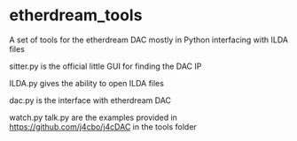 etherdream_tools
================

A set of tools for the etherdream DAC mostly in Python interfacing with ILDA files

sitter.py is the official little GUI for finding the DAC IP

ILDA.py gives the ability to open ILDA files

dac.py is the interface with etherdream DAC

watch.py talk.py are the examples provided in https://github.com/j4cbo/j4cDAC in the tools folder
